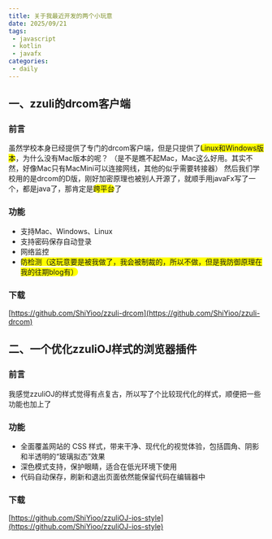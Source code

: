 ```yaml
---
title: 关于我最近开发的两个小玩意
date: 2025/09/21
tags:
 - javascript
 - kotlin
 - javafx
categories:
 - daily
---
```


## 一、zzuli的drcom客户端

### 前言
虽然学校本身已经提供了专门的drcom客户端，但是只提供了<span class="markdown-word-wrap">Linux和Windows版本</span>，为什么没有Mac版本的呢？
（是不是瞧不起Mac，Mac这么好用。其实不然，好像Mac只有MacMini可以连接网线，其他的似乎需要转接器）
然后我们学校用的是drcom的D版，刚好加密原理也被别人开源了，就顺手用javaFx写了一个，都是java了，那肯定是<span class="markdown-word-wrap">跨平台</span>了

### 功能
- 支持Mac、Windows、Linux
- 支持密码保存自动登录
- 网络监控
- <span class="markdown-word-wrap">防检测（这玩意要是被我做了，我会被制裁的，所以不做，但是我防御原理在我的往期blog有）</span>

### 下载
[https://github.com/ShiYioo/zzuli-drcom](https://github.com/ShiYioo/zzuli-drcom)


## 二、一个优化zzuliOJ样式的浏览器插件

### 前言
我感觉zzuliOJ的样式觉得有点复古，所以写了个比较现代化的样式，顺便把一些功能也加上了

### 功能
- 全面覆盖网站的 CSS 样式，带来干净、现代化的视觉体验，包括圆角、阴影和半透明的“玻璃拟态”效果
- 深色模式支持，保护眼睛，适合在低光环境下使用
- 代码自动保存，刷新和退出页面依然能保留代码在编辑器中

### 下载
[https://github.com/ShiYioo/zzuliOJ-ios-style](https://github.com/ShiYioo/zzuliOJ-ios-style)


<style>
.markdown-word-wrap {
    background-color: yellow;
    border-radius: 15px;
}

.dark .markdown-word-wrap {
    background-color: #2e2e2e;
    color: #ffffff;
}
</style>